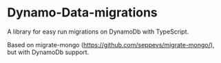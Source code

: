 
# Dynamo-Data-migrations

A library for easy run migrations on DynamoDb with TypeScript.

Based on migrate-mongo (https://github.com/seppevs/migrate-mongo/), but with DynamoDb support.
